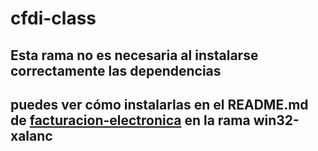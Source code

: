 # cfdi-class

## Esta rama no es necesaria al instalarse correctamente las dependencias

## puedes ver cómo instalarlas en el README.md de [facturacion-electronica](https://github.com/ulisesten/facturacion-electronica) en la rama win32-xalanc

